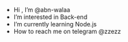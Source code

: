 -  Hi , I’m @abn-walaa
-  I’m interested in Back-end
-  I’m currently learning Node.js
- How to reach me on telegram @zzezz

<!---
abn-walaa/abn-walaa is a ✨ special ✨ repository because its `README.md` (this file) appears on your GitHub profile.
You can click the Preview link to take a look at your changes.
--->
